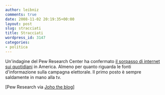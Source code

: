 ```yaml
---
author: leibniz
comments: true
date: 2008-11-02 20:19:35+00:00
layout: post
slug: stracciati
title: Stracciati
wordpress_id: 3147
categories:
- politica
---
```


Un'indagine del Pew Research Center ha confermato [il sorpasso di internet sui quotidiani](http://pewresearch.org/pubs/1017/internet-now-major-source-of-campaign-news) in America. Almeno per quanto riguarda le fonti d'informazione sulla campagna elettorale. Il primo posto è sempre saldamente in mano alla tv.

[Pew Research via [Joho the blog](http://www.hyperorg.com/blogger/2008/11/01/net-beats-newspapers-for-election-news/)]

